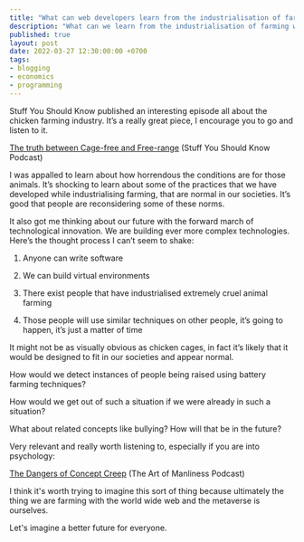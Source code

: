 ```yaml
---
title: "What can web developers learn from the industrialisation of farming?"
description: "What can we learn from the industrialisation of farming when it comes to how we live with technology going into the future"
published: true
layout: post
date: 2022-03-27 12:30:00:00 +0700
tags:
- blogging
- economics
- programming
---
```

Stuff You Should Know published an interesting episode all about the chicken farming industry. It’s a really great piece, I encourage you to go and listen to it.

[The truth between Cage-free and Free-range](https://omny.fm/shows/stuff-you-should-know-1/the-truth-behind-cage-free-and-free-range) (Stuff You Should Know Podcast)

I was appalled to learn about how horrendous the conditions are for those animals. It’s shocking to learn about some of the practices that we have developed while industrialising farming, that are normal in our societies. It’s good that people are reconsidering some of these norms.

It also got me thinking about our future with the forward march of technological innovation. We are building ever more complex technologies. Here’s the thought process I can’t seem to shake:

1. Anyone can write software

2. We can build virtual environments

3. There exist people that have industrialised extremely cruel animal farming

4. Those people will use similar techniques on other people, it’s going to happen, it’s just a matter of time

It might not be as visually obvious as chicken cages, in fact it’s likely that it would be designed to fit in our societies and appear normal.

How would we detect instances of people being raised using battery farming techniques?

How would we get out of such a situation if we were already in such a situation?

What about related concepts like bullying? How will that be in the future? 

Very relevant and really worth listening to, especially if you are into psychology:

[The Dangers of Concept Creep](https://the-art-of-manliness.simplecast.com/episodes/the-dangers-of-concept-creep-IOkLEspI) (The Art of Manliness Podcast)

I think it's worth trying to imagine this sort of thing because ultimately the thing we are farming with the world wide web and the metaverse is ourselves.

Let's imagine a better future for everyone.